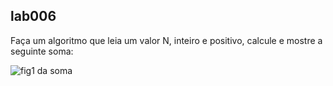 lab006
------

Faça um algoritmo que leia um valor N, inteiro e positivo, calcule e mostre a seguinte soma:

![fig1 da soma](https://raw.github.com/flaviomicheletti/TDD/master/lab006-nsoma/nsoma.png "soma")